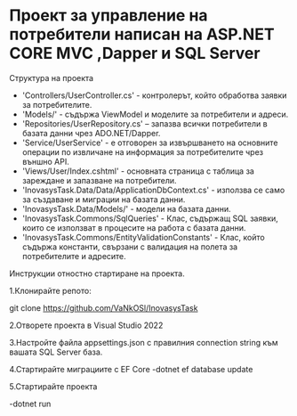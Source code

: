 # Проект за управление на потребители написан на ASP.NET CORE MVC ,Dapper и SQL Server

Структура на проекта

- 'Controllers/UserController.cs' - контролерът, който обработва заявки за потребителите.
- 'Models/' - съдържа ViewModel и моделите за потребители и адреси.
- 'Repositories/UserRepository.cs' – запазва всички потребители в базата данни чрез ADO.NET/Dapper.
- 'Service/UserService' - е отговорен за извършването на основните операции по извличане на информация за потребителите чрез външно API.
- 'Views/User/Index.cshtml' - основната страница с таблица за зареждане и запазване на потребители. 
- 'InovasysTask.Data/Data/ApplicationDbContext.cs' - използва се само за създаване и миграции на базата данни.
- 'InovasysTask.Data/Models/' - модели на базата данни.
- 'InovasysTask.Commons/SqlQueries' - Клас, съдържащ SQL заявки, които се използват в процесите на работа с базата данни.
- 'InovasysTask.Commons/EntityValidationConstants' - Клас, който съдържа константи, свързани с валидация на полета за потребителите и адресите.

Инструкции отностно стартиране на проекта.

1.Клонирайте репото:

git clone https://github.com/VaNkOSl/InovasysTask

2.Отворете проекта в Visual Studio 2022 

3.Настройте файла appsettings.json с правилния connection string към вашата SQL Server база.

4.Стартирайте миграциите с EF Core
-dotnet ef database update

5.Стартирайте проекта

-dotnet run
